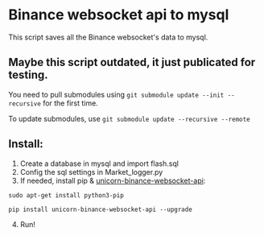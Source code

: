 # Binance websocket api to mysql

This script saves all the Binance websocket's data to mysql.

## Maybe this script outdated, it just publicated for testing.

You need to pull submodules using ```git submodule update --init --recursive``` for the first time.


To update submodules, use ```git submodule update --recursive --remote```

## Install:

1. Create a database in mysql and import flash.sql
2. Config the sql settings in Market_logger.py
3. If needed, install pip & [unicorn-binance-websocket-api](https://github.com/unicorn-data-analysis/unicorn-binance-websocket-api):

```sudo apt-get install python3-pip```

`pip install unicorn-binance-websocket-api --upgrade`

4. Run!
